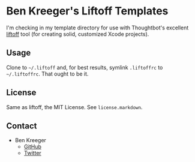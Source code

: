 # Ben Kreeger's Liftoff Templates

I'm checking in my template directory for use with Thoughtbot's excellent
[liftoff](https://github.com/thoughtbot/liftoff) tool (for creating solid,
customized Xcode projects).

## Usage

Clone to `~/.liftoff` and, for best results, symlink `.liftoffrc` to
`~/.liftoffrc`. That ought to be it.

## License

Same as liftoff, the MIT License. See `license.markdown`.

## Contact

- Ben Kreeger
    - [GitHub](https://github.com/kreeger)
    - [Twitter](https://twitter.com/kreeger)

